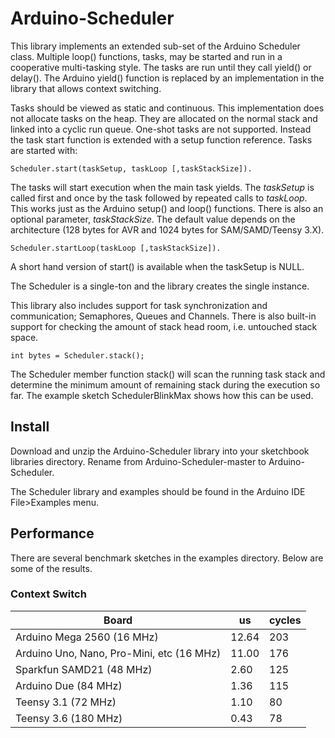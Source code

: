 # Arduino-Scheduler

This library implements an extended sub-set of the Arduino Scheduler
class. Multiple loop() functions, tasks, may be started and run in a
cooperative multi-tasking style. The tasks are run until they call
yield() or delay(). The Arduino yield() function is replaced by an
implementation in the library that allows context switching.

Tasks should be viewed as static and continuous. This implementation
does not allocate tasks on the heap. They are allocated on the normal
stack and linked into a cyclic run queue. One-shot tasks are not
supported. Instead the task start function is extended with a setup
function reference. Tasks are started with:

````
Scheduler.start(taskSetup, taskLoop [,taskStackSize]).
````
The tasks will start execution when the main task yields. The
_taskSetup_ is called first and once by the task followed by repeated
calls to _taskLoop_. This works just as the Arduino setup() and loop()
functions. There is also an optional parameter, _taskStackSize_. The
default value depends on the architecture (128 bytes for AVR and 1024
bytes for SAM/SAMD/Teensy 3.X).

````
Scheduler.startLoop(taskLoop [,taskStackSize]).
````
A short hand version of start() is available when the taskSetup is NULL.

The Scheduler is a single-ton and the library creates the single
instance.

This library also includes support for task synchronization and
communication; Semaphores, Queues and Channels. There is also
built-in support for checking the amount of stack head room,
i.e. untouched stack space.

````
int bytes = Scheduler.stack();
````
The Scheduler member function stack() will scan the running task stack
and determine the minimum amount of remaining stack during the
execution so far. The example sketch SchedulerBlinkMax shows how this
can be used.

## Install

Download and unzip the Arduino-Scheduler library into your sketchbook
libraries directory. Rename from Arduino-Scheduler-master to Arduino-Scheduler.

The Scheduler library and examples should be found in the Arduino IDE
File>Examples menu.

## Performance

There are several benchmark sketches in the examples directory. Below
are some of the results.

### Context Switch

Board | us | cycles
------|----|-------
Arduino Mega 2560 (16 MHz) | 12.64 | 203
Arduino Uno, Nano, Pro-Mini, etc (16 MHz) | 11.00 | 176
Sparkfun SAMD21 (48 MHz) | 2.60 | 125
Arduino Due (84 MHz) | 1.36 | 115
Teensy 3.1 (72 MHz) | 1.10 | 80
Teensy 3.6 (180 MHz) | 0.43 | 78

